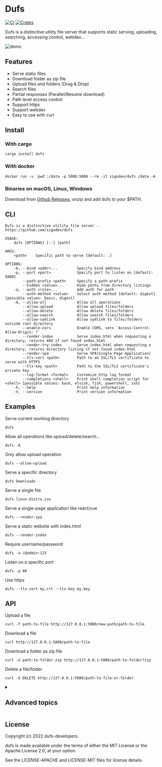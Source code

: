 # Dufs

[![CI](https://github.com/sigoden/dufs/actions/workflows/ci.yaml/badge.svg)](https://github.com/sigoden/dufs/actions/workflows/ci.yaml)
[![Crates](https://img.shields.io/crates/v/dufs.svg)](https://crates.io/crates/dufs)

Dufs is a distinctive utility file server that supports static serving, uploading, searching, accessing control, webdav...

![demo](https://user-images.githubusercontent.com/4012553/177549931-130383ef-0480-4911-b9c2-0d9534a624b7.png)

## Features

- Serve static files
- Download folder as zip file
- Upload files and folders (Drag & Drop)
- Search files
- Partial responses (Parallel/Resume download)
- Path level access control
- Support https
- Support webdav
- Easy to use with curl

## Install

### With cargo

```
cargo install dufs
```

### With docker

```
docker run -v `pwd`:/data -p 5000:5000 --rm -it sigoden/dufs /data -A
```

### Binaries on macOS, Linux, Windows

Download from [Github Releases](https://github.com/sigoden/dufs/releases), unzip and add dufs to your $PATH.

## CLI

```
Dufs is a distinctive utility file server - https://github.com/sigoden/dufs

USAGE:
    dufs [OPTIONS] [--] [path]

ARGS:
    <path>    Specific path to serve [default: .]

OPTIONS:
    -b, --bind <addr>...         Specify bind address
    -p, --port <port>            Specify port to listen on [default: 5000]
        --path-prefix <path>     Specify a path prefix
        --hidden <value>...      Hide paths from directory listings
    -a, --auth <rule>...         Add auth for path
        --auth-method <value>    Select auth method [default: digest] [possible values: basic, digest]
    -A, --allow-all              Allow all operations
        --allow-upload           Allow upload files/folders
        --allow-delete           Allow delete files/folders
        --allow-search           Allow search files/folders
        --allow-symlink          Allow symlink to files/folders outside root directory
        --enable-cors            Enable CORS, sets `Access-Control-Allow-Origin: *`
        --render-index           Serve index.html when requesting a directory, returns 404 if not found index.html
        --render-try-index       Serve index.html when requesting a directory, returns directory listing if not found index.html
        --render-spa             Serve SPA(Single Page Application)
        --tls-cert <path>        Path to an SSL/TLS certificate to serve with HTTPS
        --tls-key <path>         Path to the SSL/TLS certificate's private key
        --log-format <format>    Customize http log format
        --completions <shell>    Print shell completion script for <shell> [possible values: bash, elvish, fish, powershell, zsh]
    -h, --help                   Print help information
    -V, --version                Print version information
```

## Examples

Serve current working directory

```
dufs
```

Allow all operations like upload/delete/search...

```
dufs -A
```

Only allow upload operation

```
dufs --allow-upload
```

Serve a specific directory

```
dufs Downloads
```

Serve a single file

```
dufs linux-distro.iso
```

Serve a single-page application like react/vue

```
dufs --render-spa
```

Serve a static website with index.html

```
dufs --render-index
```

Require username/password

```
dufs -a /@admin:123
```

Listen on a specific port

```
dufs -p 80
```

Use https

```
dufs --tls-cert my.crt --tls-key my.key
```

## API

Upload a file

```
curl -T path-to-file http://127.0.0.1:5000/new-path/path-to-file
```

Download a file
```
curl http://127.0.0.1:5000/path-to-file
```

Download a folder as zip file

```
curl -o path-to-folder.zip http://127.0.0.1:5000/path-to-folder?zip
```

Delete a file/folder

```
curl -X DELETE http://127.0.0.1:5000/path-to-file-or-folder
```

<details>
<summary><h2>Advanced topics</h2></summary>

### Access Control

Dufs supports path level access control. You can control who can do what on which path with `--auth`/`-a`.

```
dufs -a <path>@<readwrite>
dufs -a <path>@<readwrite>@<readonly>
dufs -a <path>@<readwrite>@*
```

- `<path>`: Protected url path
- `<readwrite>`: Account with readwrite permissions. If dufs is run with `dufs --allow-all`, the permissions are upload/delete/search/view/download. If dufs is run with `dufs --allow-upload`, the permissions are upload/view/download.
- `<readonly>`: Account with readonly permissions. The permissions are search/view/download if dufs allow search, otherwise view/download..

```
dufs -A -a /@admin:admin
```
`admin` has all permissions for all paths.

```
dufs -A -a /@admin:admin@guest:guest
```
`guest` has readonly permissions for all paths.

```
dufs -A -a /@admin:admin@*
```
All paths is public, everyone can view/download it.

```
dufs -A -a /@admin:admin -a /user1@user1:pass1 -a /user2@pass2:user2
```
`user1` has all permissions for `/user1*` path.
`user2` has all permissions for `/user2*` path.

```
dufs -a /@admin:admin
```
Since dufs only allows viewing/downloading, `admin` can only view/download files.

### Hide Paths

Dufs supports hiding paths from directory listings via option `--hidden`.

```
dufs --hidden .git,.DS_Store,tmp
```

`--hidden` also supports a variant glob:

- `?` matches any single character
- `*` matches any (possibly empty) sequence of characters
- `**`, `[..]`, `[!..]` is not supported

```sh
dufs --hidden '.*'
dufs --hidden '*.log,*.lock'
```

### Log Format

Dufs supports customize http log format with option `--log-format`.

The log format can use following variables.

| variable     | description                                                               |
| ------------ | ------------------------------------------------------------------------- |
| $remote_addr | client address                                                            |
| $remote_user | user name supplied with authentication                                    |
| $request     | full original request line                                                |
| $status      | response status                                                           |
| $http_       | arbitrary request header field. examples: $http_user_agent, $http_referer |


The default log format is `'$remote_addr "$request" $status'`.
```
2022-08-06T06:59:31+08:00 INFO - 127.0.0.1 "GET /" 200
```

Disable http log
```
dufs --log-format=''
```

Log user-agent
```
dufs --log-format '$remote_addr "$request" $status $http_user_agent'
```
```
2022-08-06T06:53:55+08:00 INFO - 127.0.0.1 "GET /" 200 Mozilla/5.0 (Windows NT 10.0; Win64; x64) AppleWebKit/537.36 (KHTML, like Gecko) Chrome/104.0.0.0 Safari/537.36
```

Log remote-user
```
dufs --log-format '$remote_addr $remote_user "$request" $status' -a /@admin:admin -a /folder1@user1:pass1
```
```
2022-08-06T07:04:37+08:00 INFO - 127.0.0.1 admin "GET /" 200
```

</details>

## License

Copyright (c) 2022 dufs-developers.

dufs is made available under the terms of either the MIT License or the Apache License 2.0, at your option.

See the LICENSE-APACHE and LICENSE-MIT files for license details.
